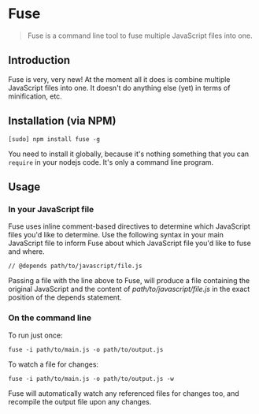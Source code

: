 # Fuse

> Fuse is a command line tool to fuse multiple JavaScript files into one.

## Introduction

Fuse is very, very new! At the moment all it does is combine multiple JavaScript files into one. It doesn't do anything else (yet) in terms of minification, etc.

## Installation (via NPM)

	[sudo] npm install fuse -g

You need to install it globally, because it's nothing something that you can `require` in your nodejs code. It's only a command line program.

## Usage

### In your JavaScript file

Fuse uses inline comment-based directives to determine which JavaScript files you'd like to determine. Use the following syntax in your main JavaScript file to inform Fuse about which JavaScript file you'd like to fuse and where.

	// @depends path/to/javascript/file.js

Passing a file with the line above to Fuse, will produce a file containing the original JavaScript and the content of *path/to/javascript/file.js* in the exact position of the depends statement.

### On the command line

To run just once:

	fuse -i path/to/main.js -o path/to/output.js

To watch a file for changes:

	fuse -i path/to/main.js -o path/to/output.js -w

Fuse will automatically watch any referenced files for changes too, and recompile the output file upon any changes.
